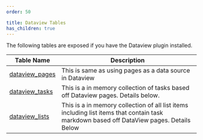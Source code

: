 ```yaml
---
order: 50

title: Dataview Tables
has_children: true
---
```

The following tables are exposed if you have the Dataview plugin installed.

| Table Name                       | Description                                                                                                                              |
| -------------------------------- | ---------------------------------------------------------------------------------------------------------------------------------------- |
| [dataview_pages](dataview-pages) | This is same as using pages as a data source in Dataview                                                                                 |
| [dataview_tasks](dataview-tasks) | This is a in memory collection of tasks based off Dataview pages. Details below.                                                         |
| [dataview_lists](dataview-lists) | This is a in memory collection of all list items including list items that contain task markdown based off DataView pages. Details Below |
